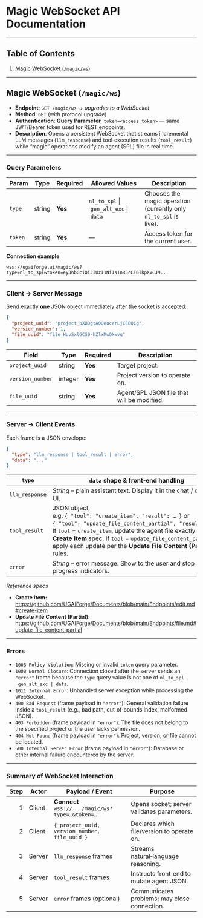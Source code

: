 # Magic WebSocket API Documentation

---

## Table of Contents
1. [Magic WebSocket (`/magic/ws`)](#magic-websocket-endpoint)

---

## Magic WebSocket (`/magic/ws`)

- **Endpoint**: `GET /magic/ws` → *upgrades to a WebSocket*
- **Method**: `GET` (with protocol upgrade)
- **Authentication**: **Query Parameter** &nbsp;`token=<access_token>` — same JWT/Bearer token used for REST endpoints.
- **Description**: Opens a persistent WebSocket that streams incremental LLM messages (`llm_response`) and tool‑execution results (`tool_result`) while “magic” operations modify an agent (SPL) file in real time.

---

### Query Parameters
| Param | Type   | Required | Allowed Values                         | Description                                                      |
|-------|--------|----------|----------------------------------------|------------------------------------------------------------------|
| `type` | string | **Yes** | `nl_to_spl` \| `gen_alt_exc` \| `data` | Chooses the magic operation (currently only `nl_to_spl` is live).|
| `token` | string | **Yes** | —                                      | Access token for the current user.                               |

**Connection example**

```text
wss://ugaiforge.ai/magic/ws?type=nl_to_spl&token=eyJhbGciOiJIUzI1NiIsInR5cCI6IkpXVCJ9...
```

---

### Client → Server Message  
Send exactly **one** JSON object immediately after the socket is accepted:

```json
{
  "project_uuid": "project_bXBOgtA0QeucarLjCE8QCg",
  "version_number": 1,
  "file_uuid": "file_HuvSxlGCS0-hZlxMwOXwvg"
}
```

| Field            | Type    | Required | Description                                    |
|------------------|---------|----------|------------------------------------------------|
| `project_uuid`   | string  | **Yes**  | Target project.                                |
| `version_number` | integer | **Yes**  | Project version to operate on.                 |
| `file_uuid`      | string  | **Yes**  | Agent/SPL JSON file that will be modified.     |

---

### Server → Client Events

Each frame is a JSON envelope:

```json
{
  "type": "llm_response | tool_result | error",
  "data": "..."
}
```

| `type`         | `data` shape & front‑end handling                                                                                                                                                                                                                              |
|----------------|------------------------------------------------------------------------------------------------------------------------------------------------------------------------------------------------------------------------------------------------------------------|
| `llm_response` | *String* – plain assistant text. Display it in the chat / console UI.                                                                                                                                                                                            |
| `tool_result`  | JSON object, e.g. `{ "tool": "create_item", "result": … }` or `{ "tool": "update_file_content_partial", "result": … }`.  If `tool` = `create_item`, update the agent file exactly as in the **Create Item** spec.  If `tool` = `update_file_content_partial`, apply each update per the **Update File Content (Partial)** rules. |
| `error`        | *String* – error message. Show to the user and stop any progress indicators. |

*Reference specs*  
- **Create Item:** <https://github.com/UGAIForge/Documents/blob/main/Endpoints/edit.md#create-item>  
- **Update File Content (Partial):** <https://github.com/UGAIForge/Documents/blob/main/Endpoints/file.md#update-file-content-partial>

---

### Errors

- `1008 Policy Violation`: Missing or invalid `token` query parameter.  
- `1000 Normal Closure`: Connection closed after the server sends an `"error"` frame because the `type` query value is not one of `nl_to_spl | gen_alt_exc | data`.  
- `1011 Internal Error`: Unhandled server exception while processing the WebSocket.  
- `400 Bad Request` (frame payload in `"error"`): General validation failure inside a `tool_result` (e.g., bad path, out‑of‑bounds index, malformed JSON).  
- `403 Forbidden` (frame payload in `"error"`): The file does not belong to the specified project or the user lacks permission.  
- `404 Not Found` (frame payload in `"error"`): Project, version, or file cannot be located.  
- `500 Internal Server Error` (frame payload in `"error"`): Database or other internal failure encountered by the server.
---

### Summary of WebSocket Interaction

| Step | Actor  | Payload / Event                                      | Purpose                                          |
|----: |--------|------------------------------------------------------|--------------------------------------------------|
| 1    | Client | **Connect** `wss://.../magic/ws?type=…&token=…`        | Opens socket; server validates parameters.       |
| 2    | Client | `{ project_uuid, version_number, file_uuid }`         | Declares which file/version to operate on.       |
| 3    | Server | `llm_response` frames                                 | Streams natural‑language reasoning.              |
| 4    | Server | `tool_result` frames                                  | Instructs front‑end to mutate agent JSON.        |
| 5    | Server | `error` frames (optional)                             | Communicates problems; may close connection.     |
